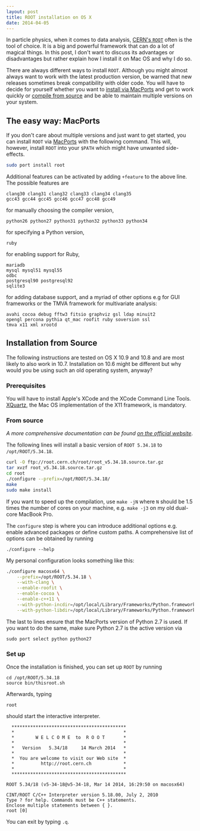 ```yaml
---
layout: post
title: ROOT installation on OS X
date: 2014-04-05
---
```



In particle physics, when it comes to data analysis, [CERN's `ROOT`](http://root.cern.ch/) often is the tool of choice. It is a big and powerful framework that can do a lot of magical things. In this post, I don't want to discuss its advantages or disadvantages but rather explain how I install it on Mac OS and why I do so.

There are always different ways to install `ROOT`. Although you might almost always want to work with the latest production version, be warned that new releases sometimes break compatibility with older code. You will have to decide for yourself whether you want to [install via MacPorts](#the-easy-way-macports) and get to work quickly or [compile from source](#installation-from-source) and be able to maintain multiple versions on your system.

## The easy way: MacPorts
If you don't care about multiple versions and just want to get started, you can install `ROOT` via [MacPorts](http://www.macports.org/) with the following command. This will, however, install `ROOT` into your `$PATH` which might have unwanted side-effects.

```bash
sudo port install root
```

Additional features can be activated by adding `+feature` to the above line. The possible features are

```
clang30 clang31 clang32 clang33 clang34 clang35
gcc43 gcc44 gcc45 gcc46 gcc47 gcc48 gcc49
```
for manually choosing the compiler version,
```
python26 python27 python31 python32 python33 python34
```
for specifying a Python version,

```
ruby
```
for enabling support for Ruby,

```
mariadb
mysql mysql51 mysql55
odbc
postgresql90 postgresql92
sqlite3
```
for adding database support, and a myriad of other options e.g for GUI frameworks or the TMVA framework for multivariate analysis: 

```
avahi cocoa debug fftw3 fitsio graphviz gsl ldap minuit2
opengl percona pythia qt_mac roofit ruby soversion ssl
tmva x11 xml xrootd
```


## Installation from Source
The following instructions are tested on OS X 10.9 and 10.8 and are most likely to also work in 10.7. Installation on 10.6 might be different but why would you be using such an old operating system, anyway?

### Prerequisites
You will have to install Apple's XCode and the XCode Command Line Tools. [XQuartz](https://xquartz.macosforge.org/landing/), the Mac OS implementation of the X11 framework, is mandatory.

### From source
_A more comprehensive documentation can be found [on the official website](http://root.cern.ch/drupal/content/installing-root-source)_.

The following lines will install a basic version of `ROOT 5.34.18` to `/opt/ROOT/5.34.18`.

```bash
curl -O ftp://root.cern.ch/root/root_v5.34.18.source.tar.gz
tar xvzf root_v5.34.18.source.tar.gz
cd root
./configure --prefix=/opt/ROOT/5.34.18/
make
sudo make install
```

If you want to speed up the compilation, use `make -jN` where `N` should be 1.5 times the number of cores on your machine, e.g. `make -j3` on my old dual-core MacBook Pro.

The `configure` step is where you can introduce additional options e.g. enable advanced packages or define custom paths. A comprehensive list of options can be obtained by running

```
./configure --help
```

My personal configuration looks something like this:
```bash
./configure macosx64 \
    --prefix=/opt/ROOT/5.34.18 \
    --with-clang \
    --enable-roofit \
    --enable-cocoa \
    --enable-c++11 \
    --with-python-incdir=/opt/local/Library/Frameworks/Python.framework/Versions/2.7/include/python2.7/ \
    --with-python-libdir=/opt/local/Library/Frameworks/Python.framework/Versions/2.7/lib/
```
The last to lines ensure that the MacPorts version of Python 2.7 is used. If you want to do the same, make sure Python 2.7 is the active version via
```
sudo port select python python27
```

### Set up
Once the installation is finished, you can set up `ROOT` by running
```
cd /opt/ROOT/5.34.18
source bin/thisroot.sh
```

Afterwards, typing
```
root
```
should start the interactive interpreter.

```
  *******************************************
  *                                         *
  *        W E L C O M E  to  R O O T       *
  *                                         *
  *   Version   5.34/18     14 March 2014   *
  *                                         *
  *  You are welcome to visit our Web site  *
  *          http://root.cern.ch            *
  *                                         *
  *******************************************

ROOT 5.34/18 (v5-34-18@v5-34-18, Mar 14 2014, 16:29:50 on macosx64)

CINT/ROOT C/C++ Interpreter version 5.18.00, July 2, 2010
Type ? for help. Commands must be C++ statements.
Enclose multiple statements between { }.
root [0]
```

You can exit by typing `.q`.
